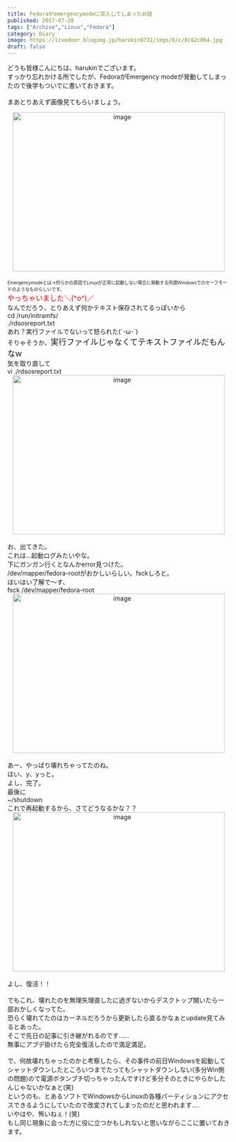 ```yaml
---
title: Fedoraがemergencymodeに突入してしまったお話
published: 2017-07-20
tags: ["Archive","Linux","Fedora"]
category: Diary
image: https://livedoor.blogimg.jp/harukin0731/imgs/8/c/8c82c0b4.jpg
draft: false
---
```


どうも皆様こんにちは、harukinでございます。<br>
すっかり忘れかける所でしたが、FedoraがEmergency modeが発動してしまったので後学もついでに書いておきます。<br>
<br>
まあとりあえず画像見てもらいましょう。<br>
<div align="center"><a href="https://livedoor.blogimg.jp/harukin0731/imgs/8/c/8c82c0b4.jpg" title="image" target="_blank"><img src="https://livedoor.blogimg.jp/harukin0731/imgs/8/c/8c82c0b4-s.jpg" alt="image" class="pict" width="480" hspace="5" height="360" border="0"></a></div><br>
<span style="font-size: x-small;">Emergencymodeとは→何らかの原因でLinuxが正常に起動しない場合に発動する所謂Windowsでのセーフモードのようなものらしいです。</span><br>
<span style="font-size: medium;"><font color="#ff0000">やっちゃいました＼(^o^)／</font></span><br>
なんでだろう、とりあえず何かテキスト保存されてるっぽいから<br>
cd /run/initramfs/<br>
./rdsosreport.txt<br>
あれ？実行ファイルでないって怒られた(´･ω･`)<br>
そりゃそうか、<span style="font-size: large;">実行ファイルじゃなくてテキストファイルだもんなw</span><br>
気を取り直して<br>
vi ./rdsosreport.txt<br>
<div align="center"><a href="https://livedoor.blogimg.jp/harukin0731/imgs/1/d/1d996179.jpg" title="image" target="_blank"><img src="https://livedoor.blogimg.jp/harukin0731/imgs/1/d/1d996179-s.jpg" alt="image" class="pict" width="480" hspace="5" height="360" border="0"></a></div><br>
お、出てきた。<br>
これは...起動ログみたいやな。<br>
下にガンガン行くとなんかerror見つけた。<br>
/dev/mapper/fedora-rootがおかしいらしい。fsckしろと。<br>
ほいほい了解で～す、<br>
fsck /dev/mapper/fedora-root<br>
<div align="center"><a href="https://livedoor.blogimg.jp/harukin0731/imgs/7/1/71968a09.jpg" title="image" target="_blank"><img src="https://livedoor.blogimg.jp/harukin0731/imgs/7/1/71968a09-s.jpg" alt="image" class="pict" width="480" hspace="5" height="360" border="0"></a></div><br>
あー、やっぱり壊れちゃってたのね。<br>
ほい、y、yっと。<br>
よし、完了。<br>
最後に<br>
~/shutdown<br>
これで再起動するから、さてどうなるかな？？<br>
<div align="center"><a href="https://livedoor.blogimg.jp/harukin0731/imgs/5/d/5d40043e.jpg" title="image" target="_blank"><img src="https://livedoor.blogimg.jp/harukin0731/imgs/5/d/5d40043e-s.jpg" alt="image" class="pict" width="480" hspace="5" height="360" border="0"></a></div><br>
よし、復活！！<br>
<br>
でもこれ、壊れたのを無理矢理直したに過ぎないからデスクトップ開いたら一部おかしくなってた。<br>
恐らく壊れてたのはカーネルだろうから更新したら直るかなぁとupdate見てみるとあった。<br>
そこで先日の記事に引き継がれるのです......<br>
無事にアプデ掛けたら完全復活したので満足満足。<br>
<br>
で、何故壊れちゃったのかと考察したら、その事件の前日Windowsを起動してシャットダウンしたところいつまでたってもシャットダウンしない(多分Win側の問題)ので電源ボタンブチ切っちゃったんですけど多分そのときにやらかしたんじゃないかなぁと(笑)<br>
というのも、とあるソフトでWindowsからLinuxの各種パーティションにアクセスできるようにしていたので改変されてしまったのだと思われます....<br>
いやはや、怖いねぇ！(笑)<br>
もし同じ現象に会った方に役に立つかもしれないと思いながらここに置いておきます。
